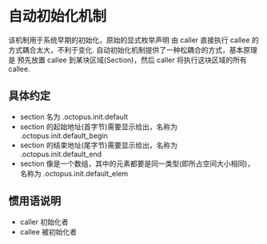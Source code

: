 # 自动初始化机制

该机制用于系统早期的初始化，原始的显式枚举声明 由 caller 直接执行 callee 的方式耦合太大，不利于变化.
自动初始化机制提供了一种松耦合的方式，基本原理是 预先放置 callee 到某块区域(Section)，然后 caller 将执行这块区域的所有 callee.

## 具体约定

- section 名为 .octopus.init.default
- section 的起始地址(首字节)需要显示给出，名称为 .octopus.init.default_begin
- section 的结束地址(尾字节)需要显示给出，名称为 .octopus.init.default_end
- section 像是一个数组，其中的元素都要是同一类型(即所占空间大小相同)，名称为 .octopus.init.default_elem

## 惯用语说明

- caller 初始化者
- callee 被初始化者